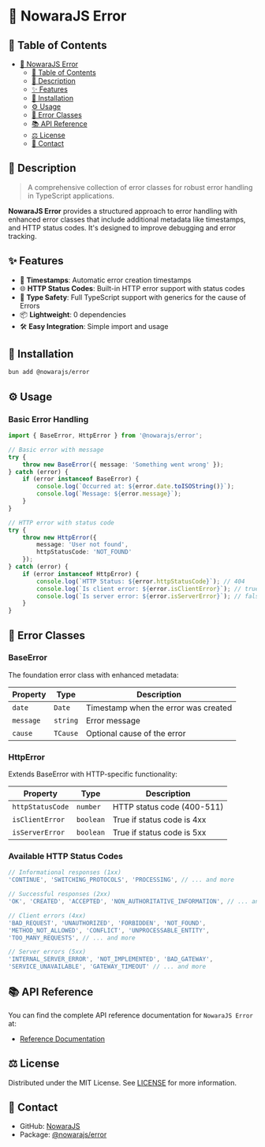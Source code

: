 # 🐞 NowaraJS Error

## 📌 Table of Contents

- [🐞 NowaraJS Error](#-nowarajs-error)
	- [📌 Table of Contents](#-table-of-contents)
	- [📝 Description](#-description)
	- [✨ Features](#-features)
	- [🔧 Installation](#-installation)
	- [⚙️ Usage](#-usage)
	- [🐞 Error Classes](#-error-classes)
	- [📚 API Reference](#-api-reference)
	- [⚖️ License](#-license)
	- [📧 Contact](#-contact)

## 📝 Description

> A comprehensive collection of error classes for robust error handling in TypeScript applications.

**NowaraJS Error** provides a structured approach to error handling with enhanced error classes that include additional metadata like timestamps, and HTTP status codes. It's designed to improve debugging and error tracking.

## ✨ Features

- 📅 **Timestamps**: Automatic error creation timestamps
- 🌐 **HTTP Status Codes**: Built-in HTTP error support with status codes
- 🎯 **Type Safety**: Full TypeScript support with generics for the cause of Errors
- 📦 **Lightweight**: 0 dependencies
- 🛠️ **Easy Integration**: Simple import and usage

## 🔧 Installation

```bash
bun add @nowarajs/error
```

## ⚙️ Usage

### Basic Error Handling

```ts
import { BaseError, HttpError } from '@nowarajs/error';

// Basic error with message
try {
	throw new BaseError({ message: 'Something went wrong' });
} catch (error) {
	if (error instanceof BaseError) {
		console.log(`Occurred at: ${error.date.toISOString()}`);
		console.log(`Message: ${error.message}`);
	}
}

// HTTP error with status code
try {
	throw new HttpError({
		message: 'User not found',
		httpStatusCode: 'NOT_FOUND'
	});
} catch (error) {
	if (error instanceof HttpError) {
		console.log(`HTTP Status: ${error.httpStatusCode}`); // 404
		console.log(`Is client error: ${error.isClientError}`); // true
		console.log(`Is server error: ${error.isServerError}`); // false
	}
}
```

## 🐞 Error Classes

### BaseError

The foundation error class with enhanced metadata:

| Property | Type | Description |
|----------|------|-------------|
| `date` | `Date` | Timestamp when the error was created |
| `message` | `string` | Error message |
| `cause` | `TCause` | Optional cause of the error |

### HttpError

Extends BaseError with HTTP-specific functionality:

| Property | Type | Description |
|----------|------|-------------|
| `httpStatusCode` | `number` | HTTP status code (400-511) |
| `isClientError` | `boolean` | True if status code is 4xx |
| `isServerError` | `boolean` | True if status code is 5xx |

### Available HTTP Status Codes

```ts
// Informational responses (1xx)
'CONTINUE', 'SWITCHING_PROTOCOLS', 'PROCESSING', // ... and more

// Successful responses (2xx)
'OK', 'CREATED', 'ACCEPTED', 'NON_AUTHORITATIVE_INFORMATION', // ... and more

// Client errors (4xx)
'BAD_REQUEST', 'UNAUTHORIZED', 'FORBIDDEN', 'NOT_FOUND', 
'METHOD_NOT_ALLOWED', 'CONFLICT', 'UNPROCESSABLE_ENTITY', 
'TOO_MANY_REQUESTS', // ... and more

// Server errors (5xx)
'INTERNAL_SERVER_ERROR', 'NOT_IMPLEMENTED', 'BAD_GATEWAY',
'SERVICE_UNAVAILABLE', 'GATEWAY_TIMEOUT' // ... and more
```

## 📚 API Reference

You can find the complete API reference documentation for `NowaraJS Error` at:

- [Reference Documentation](https://nowarajs.github.io/error/)

## ⚖️ License

Distributed under the MIT License. See [LICENSE](./LICENSE) for more information.

## 📧 Contact

- GitHub: [NowaraJS](https://github.com/NowaraJS)
- Package: [@nowarajs/error](https://www.npmjs.com/package/@nowarajs/error)

